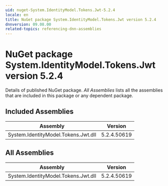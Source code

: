 ```yaml
---
uid: nuget-System.IdentityModel.Tokens.Jwt-5.2.4
locale: en
title: NuGet package System.IdentityModel.Tokens.Jwt version 5.2.4
dnnversion: 09.08.00
related-topics: referencing-dnn-assemblies
---
```


# NuGet package System.IdentityModel.Tokens.Jwt version 5.2.4
Details of published NuGet package.
*All Assemblies* lists all the assemblies that are included in this package or any dependent package.

## Included Assemblies

|Assembly|Version|
|---|---|
|System.IdentityModel.Tokens.Jwt.dll|5.2.4.50619|

## All Assemblies

|Assembly|Version|
|---|---|
|System.IdentityModel.Tokens.Jwt.dll|5.2.4.50619|

